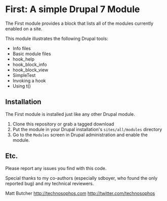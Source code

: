 # First: A simple Drupal 7 Module

The First module provides a block that lists all of the modules currently 
enabled on a site.

This module illustrates the following Drupal tools:

  * Info files
  * Basic module files
  * hook_help
  * hook_block_info
  * hook_block_view
  * SimpleTest
  * Invoking a hook
  * Using t()

## Installation

The First module is installed just like any other Drupal module.

  1. Clone this repository or grab a tagged download
  2. Put the module in your Drupal installation's `sites/all/modules` directory
  3. Go to the `Modules` screen in Drupal administration and enable the module.

## Etc.

Please report any issues you find with this code.

Special thanks to my co-authors (especially sdboyer, who found the only
reported bug) and my technical reviewers.

Matt Butcher
http://technosophos.com
http://twitter.com/technosophos
